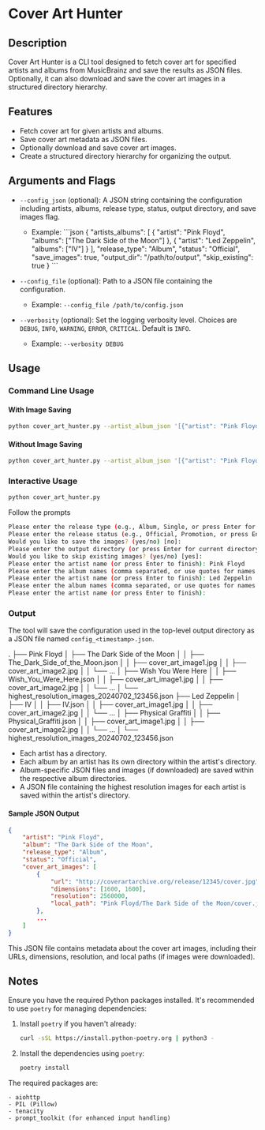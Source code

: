 # Cover Art Hunter

## Description

Cover Art Hunter is a CLI tool designed to fetch cover art for specified artists and albums from MusicBrainz and save the results as JSON files. Optionally, it can also download and save the cover art images in a structured directory hierarchy.

## Features

- Fetch cover art for given artists and albums.
- Save cover art metadata as JSON files.
- Optionally download and save cover art images.
- Create a structured directory hierarchy for organizing the output.

## Arguments and Flags

- `--config_json` (optional): A JSON string containing the configuration including artists, albums, release type, status, output directory, and save images flag.
  - Example: 
\```json
{
    "artists_albums": [
        {
            "artist": "Pink Floyd",
            "albums": ["The Dark Side of the Moon"]
        },
        {
            "artist": "Led Zeppelin",
            "albums": ["IV"]
        }
    ],
    "release_type": "Album",
    "status": "Official",
    "save_images": true,
    "output_dir": "/path/to/output",
    "skip_existing": true
}
\```

- `--config_file` (optional): Path to a JSON file containing the configuration.
  - Example: `--config_file /path/to/config.json`

- `--verbosity` (optional): Set the logging verbosity level. Choices are `DEBUG`, `INFO`, `WARNING`, `ERROR`, `CRITICAL`. Default is `INFO`.
  - Example: `--verbosity DEBUG`

## Usage

### Command Line Usage

#### With Image Saving

```sh
python cover_art_hunter.py --artist_album_json '[{"artist": "Pink Floyd", "albums": ["The Dark Side of the Moon", "Wish You Were Here"]}, {"artist": "Led Zeppelin", "albums": ["IV", "Physical Graffiti"]}]' --release_type Album --status Official --save_images
```

#### Without Image Saving

```sh
python cover_art_hunter.py --artist_album_json '[{"artist": "Pink Floyd", "albums": ["The Dark Side of the Moon", "Wish You Were Here"]}, {"artist": "Led Zeppelin", "albums": ["IV", "Physical Graffiti"]}]' --release_type Album --status Official
```

### Interactive Usage

```sh
python cover_art_hunter.py
```

Follow the prompts

```sh
Please enter the release type (e.g., Album, Single, or press Enter for all): Album
Please enter the release status (e.g., Official, Promotion, or press Enter for all): Official
Would you like to save the images? (yes/no) [no]: 
Please enter the output directory (or press Enter for current directory): /path/to/output
Would you like to skip existing images? (yes/no) [yes]: 
Please enter the artist name (or press Enter to finish): Pink Floyd
Please enter the album names (comma separated, or use quotes for names with commas): "The Dark Side of the Moon", "Wish You Were Here"
Please enter the artist name (or press Enter to finish): Led Zeppelin
Please enter the album names (comma separated, or use quotes for names with commas): IV, "Physical Graffiti"
Please enter the artist name (or press Enter to finish): 
```

### Output

The tool will save the configuration used in the top-level output directory as a JSON file named `config_<timestamp>.json`.

.
├── Pink Floyd
│   ├── The Dark Side of the Moon
│   │   ├── The_Dark_Side_of_the_Moon.json
│   │   ├── cover_art_image1.jpg
│   │   ├── cover_art_image2.jpg
│   │   └── ...
│   ├── Wish You Were Here
│   │   ├── Wish_You_Were_Here.json
│   │   ├── cover_art_image1.jpg
│   │   ├── cover_art_image2.jpg
│   │   └── ...
│   └── highest_resolution_images_20240702_123456.json
├── Led Zeppelin
│   ├── IV
│   │   ├── IV.json
│   │   ├── cover_art_image1.jpg
│   │   ├── cover_art_image2.jpg
│   │   └── ...
│   ├── Physical Graffiti
│   │   ├── Physical_Graffiti.json
│   │   ├── cover_art_image1.jpg
│   │   ├── cover_art_image2.jpg
│   │   └── ...
│   └── highest_resolution_images_20240702_123456.json

- Each artist has a directory.
- Each album by an artist has its own directory within the artist's directory.
- Album-specific JSON files and images (if downloaded) are saved within the respective album directories.
- A JSON file containing the highest resolution images for each artist is saved within the artist's directory.

#### Sample JSON Output

```json
{
    "artist": "Pink Floyd",
    "album": "The Dark Side of the Moon",
    "release_type": "Album",
    "status": "Official",
    "cover_art_images": [
        {
            "url": "http://coverartarchive.org/release/12345/cover.jpg",
            "dimensions": [1600, 1600],
            "resolution": 2560000,
            "local_path": "Pink Floyd/The Dark Side of the Moon/cover.jpg"
        },
        ...
    ]
}
```

This JSON file contains metadata about the cover art images, including their URLs, dimensions, resolution, and local paths (if images were downloaded).

## Notes

Ensure you have the required Python packages installed. It's recommended to use `poetry` for managing dependencies:

1. Install `poetry` if you haven't already:
   ```sh
   curl -sSL https://install.python-poetry.org | python3 -
   ```

2. Install the dependencies using `poetry`:
   ```sh
   poetry install
   ```

The required packages are:

    - aiohttp
    - PIL (Pillow)
    - tenacity
    - prompt_toolkit (for enhanced input handling)
